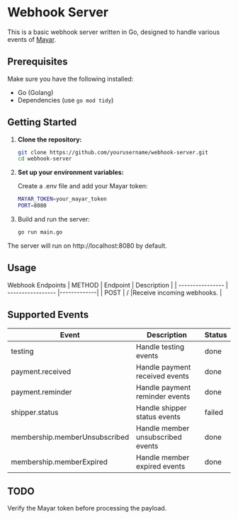 # Webhook Server

This is a basic webhook server written in Go, designed to handle various events of [Mayar](https://mayar.id/).

## Prerequisites

Make sure you have the following installed:

- Go (Golang)
- Dependencies (use `go mod tidy`)

## Getting Started

1. **Clone the repository:**

   ```bash
   git clone https://github.com/yourusername/webhook-server.git
   cd webhook-server
2. **Set up your environment variables:**

   Create a .env file and add your Mayar token:
   ```bash
   MAYAR_TOKEN=your_mayar_token
   PORT=8080
3. Build and run the server:
   ```bash
   go run main.go

The server will run on http://localhost:8080 by default.

## Usage

Webhook Endpoints
| METHOD           | Endpoint          | Description |
| ---------------- | ----------------- |-------------|
| POST             | /                 |Receive incoming webhooks. |


## Supported Events

| Event                        | Description                               | Status |
| ---------------------------- | ----------------------------------------- |--------|
| testing                      | Handle testing events                     |done    |
| payment.received             | Handle payment received events            |done    |
| payment.reminder             | Handle payment reminder events            |done    |
| shipper.status               | Handle shipper status events               |failed    |
| membership.memberUnsubscribed| Handle member unsubscribed events          |done    |
| membership.memberExpired      | Handle member expired events               |done |

## TODO 
Verify the Mayar token before processing the payload.



